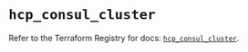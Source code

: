 # `hcp_consul_cluster`

Refer to the Terraform Registry for docs: [`hcp_consul_cluster`](https://registry.terraform.io/providers/hashicorp/hcp/0.94.1/docs/resources/consul_cluster).

